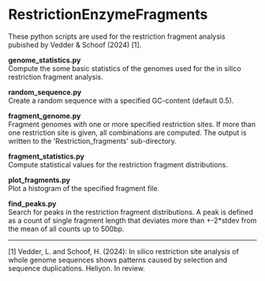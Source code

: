 # RestrictionEnzymeFragments

These python scripts are used for the restriction fragment analysis pubished by Vedder & Schoof (2024) [1].


**genome_statistics.py**  
Compute the some basic statistics of the genomes used for the in silico restriction fragment analysis.

**random_sequence.py**  
Create a random sequence with a specified GC-content (default 0.5).

**fragment_genome.py**  
Fragment genomes with one or more specified restriction sites. If more than one restriction site is given, all combinations are computed. The output is written to the 'Restriction_fragments' sub-directory.

**fragment_statistics.py**  
Compute statistical values for the restriction fragment distributions.

**plot_fragments.py**  
Plot a histogram of the specified fragment file.

**find_peaks.py**  
Search for peaks in the restriction fragment distributions. A peak is defined as a count of single fragment length that deviates more than +-2*stdev from the mean of all counts up to 500bp.


---
[1] Vedder, L. and Schoof, H. (2024): In silico restriction site analysis of whole genome sequences shows patterns caused by selection and sequence duplications. Heliyon. In review.
